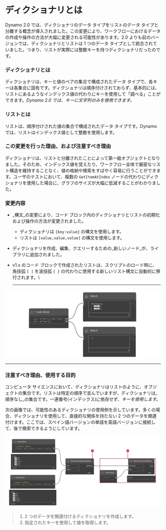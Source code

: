 # ディクショナリとは

Dynamo 2.0 では、ディクショナリのデータ タイプをリストのデータ タイプと分離する概念が導入されました。この変更により、ワークフローにおけるデータの作成や操作の方法が大幅に変更される可能性があります。2.0 よりも前のバージョンでは、ディクショナリとリストは 1 つのデータ タイプとして統合されていました。つまり、リストが実際には整数キーを持つディクショナリだったのです。

### **ディクショナリとは**

ディクショナリは、キーと値のペアの集合で構成されたデータ タイプで、各キーは各集合に固有です。ディクショナリは順序付けされておらず、基本的には、リストにあるようなインデックス値の代わりにキーを使用して「調べる」ことができます。_Dynamo 2.0 では、キーに文字列のみを使用できます。_

### **リストとは**

リストは、順序付けされた値の集合で構成されたデータ タイプです。Dynamo では、リストはインデックス値として整数を使用します。

### **この変更を行った理由、および注意すべき理由**

ディクショナリは、リストと分離されたことによって第一級オブジェクトとなりました。そのため、インデックス値を覚えたり、ワークフロー全体で厳密なリスト構造を維持することなく、値の格納や検索をすばやく容易に行うことができます。ユーザのテストにおいて、複数の `GetItemAtIndex` ノードの代わりにディクショナリを使用した場合に、グラフのサイズが大幅に低減することがわかりました。

### **変更内容**

* _構文_の変更により、コード ブロック内のディクショナリとリストの初期化および操作の方法が変更されました。
   * ディクショナリは `{key:value}` の構文を使用します。
   * リストは `[value,value,value]` の構文を使用します。
* ディクショナリを作成、編集、クエリーするための_新しいノード_が、ライブラリに追加されました。
* v1.x のコード ブロックで作成されたリストは、スクリプトのロード時に、角括弧 `[ ]` を波括弧 `{ }` の代わりに使用する新しいリスト構文に自動的に移行されます。\\

   ***

![](<../images/5-5/1/what is a dictionary - what are the changes (1).jpg>)

***

### **注意すべき理由、使用する目的**

コンピュータ サイエンスにおいて、ディクショナリはリストのように、オブジェクトの集合です。リストは特定の順序で並んでいますが、ディクショナリは_順序なし_の集合です。一連番号(インデックス)に依存せず、_キーを使用します。_

次の画像では、可能性のあるディクショナリの使用例を示しています。多くの場合、ディクショナリを使用して、直接的な関係を持たない 2 つのデータを関連付けます。ここでは、スペイン語バージョンの単語を英語バージョンに接続して、後で検索できるようにしています。

![](<../images/5-5/1/what is a dictionary - what would you use these for.jpg>)

> 1. 2 つのデータを関連付けるディクショナリを作成します。
> 2. 指定されたキーを使用して値を取得します。
